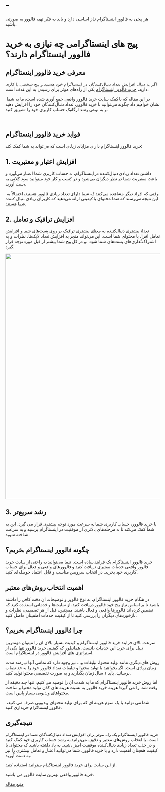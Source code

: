# -
هر پیجی به فالوور اینستاگرام نیاز اساسی دارد و باید به فکر تهیه فالوور به صورتی باشید.
<div class="k31gt">
<h1><strong>پیج های اینستاگرامی چه نیازی به خرید فالوور اینستاگرام دارند؟</strong></h1>
</div>
<div class="k31gt">
<h2>معرفی خرید فالوور اینستاگرام</h2>
</div>
<div class="k31gt">

اگر به دنبال افزایش تعداد دنبال‌کنندگان در اینستاگرام خود هستید و پیج شخصی یا کاری دارید، <a href="https://bit.ly/45x1kz5" target="_blank" rel="noopener">خرید فالوور اینستاگرام</a> یکی از راه‌های موثر برای رسیدن به این هدف است.

</div>
<div class="k31gt">

 در این مقاله که با کمک سایت خرید فالوور واقعی جمع آوری شده است، ما به شما نشان خواهیم داد چگونه می‌توانید با خرید فالوور، تعداد دنبال‌کنندگان خود را افزایش دهید و به نوعی رشد ارگانیک حساب کاربری خود را تشویق کنید.

&nbsp;

</div>
<div class="CQmeg">
<div class="HsI7c"></div>
</div>
<div class="k31gt">
<h2>فواید خرید فالوور اینستاگرام</h2>
</div>
<div class="k31gt">

خرید فالوور اینستاگرام دارای مزایای زیادی است که می‌تواند به شما کمک کند:

</div>
<div class="k31gt">
<h2>1. افزایش اعتبار و معتبریت</h2>
</div>
<div class="k31gt">

داشتن تعداد زیادی دنبال‌کننده در اینستاگرام، به حساب کاربری شما اعتبار می‌آورد و باعث معتبریت شما در نظر دیگران می‌شود و در کسب و کار خود میتوانید سود کلانی به دست آورید.

</div>
<div class="k31gt">

 وقتی که افراد دیگر مشاهده می‌کنند که شما دارای تعداد زیادی فالوور هستید، احتمالاً به این نتیجه می‌رسند که شما محتوای با کیفیتی ارائه می‌دهید که کاربران زیادی دنبال کننده شما هستند.

</div>
<div class="k31gt">
<h2>2. افزایش ترافیک و تعامل</h2>
</div>
<div class="k31gt">

تعداد بیشتری دنبال‌کننده به معنای بیشتری ترافیک بر روی پست‌های شما و افزایش تعامل افراد با محتوای شما است. این می‌تواند منجر به افزایش تعداد لایک‌ها، نظرات و به اشتراک‌گذاری‌های پست‌های شما شود. .و در کل پیج شما بیشتر از قبل مورد توجه قرار گیرد.

<img class="aligncenter size-medium" src="https://api2.zoomit.ir/media/instagram-logo-64c140532b53d72bc2d39b17?w=1920&amp;q=75" width="1200" height="800" />

</div>
<div class="k31gt">
<h2>3. رشد سریع‌تر</h2>
</div>
<div class="k31gt">

با خرید فالوور، حساب کاربری شما به سرعت مورد توجه بیشتری قرار می گیرد. این به شما کمک می‌کند تا به مرحله‌های بالاتری از موفقیت در اینستاگرام برسید و به سرعت شناخته شوید.

</div>
<div class="k31gt">
<h2>چگونه فالوور اینستاگرام بخریم؟</h2>
</div>
<div class="k31gt">

خرید فالوور اینستاگرام یک فرایند ساده است. شما می‌توانید به راحتی از سایت‌ خرید فالوور واقعی خدمات معتبری دریافت کنید و فالوورهای واقعی و فعال برای حساب کاربری خود بخرید. در انتخاب سرویس مناسب و قابل اعتماد حوصله‌ای کنید.

</div>
<div class="k31gt">
<h2>اهمیت انتخاب روش‌های معتبر</h2>
</div>
<div class="k31gt">

در هنگام خرید فالوور اینستاگرام، به نوع فالوور و توضیحات ان دقت کافی را داشته باشید تا بر اساس نیاز پیج خود فالوور دریافت کنید. از سایت‌ها و خدماتی استفاده کنید که تضمین کرده‌اند فالوورها واقعی و فعال باشند. همچنین، قبل از هر تصمیمی، نظرات و بازخوردهای دیگران را بررسی کنید تا از کیفیت خدمات اطمینان حاصل کنید.

</div>
<div class="k31gt">
<h2>چرا فالوور اینستاگرام بخریم؟</h2>
</div>
<div class="k31gt">

سرعت بالای فرایند خرید فالوور اینستاگرام و کیفیت بسیار بالای ان را میتوان مهمترین دلیل برای خرید این خدمات دانست. همانطور که گفتیم، خرید فالوور تنها یکی از استراتژی های افزایش فالوور در اینستاگرام است.

</div>
<div class="k31gt">

روش های دیگری مانند تولید محتوا، تبلیغات و… نیز وجود دارد که تمامی آنها نیازمند مدت زمان زیادی است. اگر بخواهید با تولید محتوا و تبلیغات تعداد فالوور خود‌ را به حد نصاب برسانید، باید ۱ سال زمان بگذارید و به صورت تخصصی محتوا تولید کنید.

</div>
<div class="k31gt">

اما روش خرید فالوور اینستاگرام که ما به شدت آن را توصیه می کنیم، تنها چند دقیقه از وقت شما را می گیرد! هزینه خرید فالوور به نسبت هزینه های کلان تولید محتوا و ساخت محتواهای ویدیویی بسیار پایین است.

</div>
<div class="k31gt">

 شما می توانید با یک سوم هزینه ای که برای تولید محتوای ویدیویی صرف می کنید، فالوور اینستاگرام خریداری کنید.

</div>
<div class="k31gt">
<h2>نتیجه‌گیری</h2>
</div>
<div class="k31gt">

خرید فالوور اینستاگرام یک راه موثر برای افزایش تعداد دنبال‌کنندگان شما در اینستاگرام است. با انتخاب روش‌های معتبر و دقیق، می‌توانید به رشد حساب کاربری خود کمک کنید و در جذب تعداد زیادی دنبال‌کننده موفقیت آمیز باشید. به یاد داشته باشید که محتوای با کیفیت همچنان اهمیت دارد و با خرید فالوور، شما می‌توانید اعتبار و تعامل بیشتری را نیز به دست آورید.

</div>
<div class="k31gt">

از این سایت برای خرید فالوور اینستاگرام میتوانید استفاده کنید.

</div>
<div class="k31gt">

خرید فالوور واقعی بهترین سایت فالوور می باشید.

</div>
<div class="k31gt">

<a href="https://bit.ly/46NnChd" target="_blank" rel="noopener">منبع مقاله</a>

</div>
